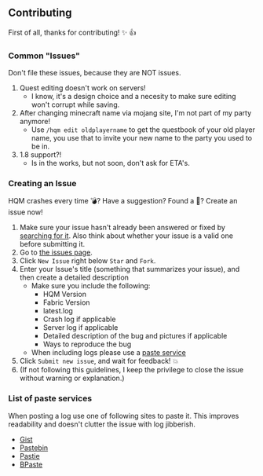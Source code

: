 ## Contributing
First of all, thanks for contributing! :sparkles: :+1:

### Common "Issues"
Don't file these issues, because they are NOT issues.

1. Quest editing doesn't work on servers!
	* I know, it's a design choice and a necesity to make sure editing won't corrupt while saving.
2. After changing minecraft name via mojang site, I'm not part of my party anymore!
 	* Use `/hqm edit oldplayername` to get the questbook of your old player name, you use that to invite your new name to the party you used to be in.
3. 1.8 support?!
 	* Is in the works, but not soon, don't ask for ETA's.

### Creating an Issue
HQM crashes every time :bomb:?  Have a suggestion?  Found a :bug:?  Create an issue now!

1. Make sure your issue hasn't already been answered or fixed by [searching for it](https://github.com/shedaniel/HQM/search?q=&type=Issues).  Also think about whether your issue is a valid one before submitting it.
2. Go to [the issues page](https://github.com/shedaniel/HQM/issues).
3. Click `New Issue` right below `Star` and `Fork`.
4. Enter your Issue's title (something that summarizes your issue), and then create a detailed description
	* Make sure you include the following:
		* HQM Version
		* Fabric Version
		* latest.log
		* Crash log if applicable
		* Server log if applicable
		* Detailed description of the bug and pictures if applicable
		* Ways to reproduce the bug
	* When including logs please use a [paste service](#list-of-paste-services)
5. Click `Submit new issue`, and wait for feedback! :boom:
6. (If not following this guidelines, I keep the privilege to close the issue without warning or explanation.)

### List of paste services
When posting a log use one of following sites to paste it.
This improves readability and doesn't clutter the issue with log jibberish.

* [Gist](https://gist.github.com/)
* [Pastebin](http://pastebin.com/)
* [Pastie](http://pastie.org/)
* [BPaste](https://bpaste.net/)
